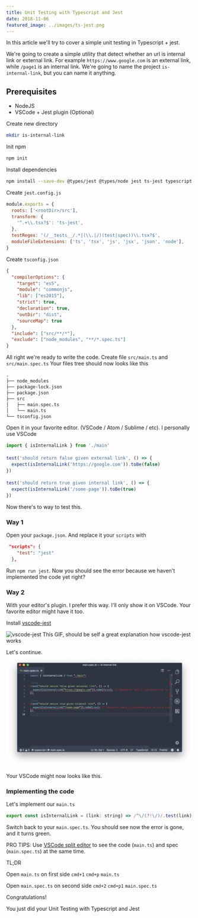 ```yaml
---
title: Unit Testing with Typescript and Jest
date: 2018-11-06
featured_image: ../images/ts-jest.png
---
```


In this article we'll try to cover a simple unit testing in Typescript + jest.

We're going to create a simple utility that detect whether an url is internal link or external link.
For example `https://www.google.com` is an external link, while `/page1` is an internal link. We're going to name the project `is-internal-link`, but you can name it anything.

## Prerequisites

- NodeJS
- VSCode + Jest plugin (Optional)

Create new directory

```bash
mkdir is-internal-link
```

Init npm

```bash
npm init
```

Install dependencies

```bash
npm install --save-dev @types/jest @types/node jest ts-jest typescript
```

Create `jest.config.js`

```javascript
module.exports = {
  roots: ['<rootDir>/src'],
  transform: {
    '^.+\\.tsx?$': 'ts-jest',
  },
  testRegex: '(/__tests__/.*|(\\.|/)(test|spec))\\.tsx?$',
  moduleFileExtensions: ['ts', 'tsx', 'js', 'jsx', 'json', 'node'],
}
```

Create `tsconfig.json`

```json
{
  "compilerOptions": {
    "target": "es5",
    "module": "commonjs",
    "lib": ["es2015"],
    "strict": true,
    "declaration": true,
    "outDir": "dist",
    "sourceMap": true
  },
  "include": ["src/**/*"],
  "exclude": ["node_modules", "**/*.spec.ts"]
}
```

All right we're ready to write the code. Create file `src/main.ts` and `src/main.spec.ts`
Your files tree should now looks like this

```
.
├── node_modules
├── package-lock.json
├── package.json
├── src
│   ├── main.spec.ts
│   └── main.ts
└── tsconfig.json
```

Open it in your favorite editor. (VSCode / Atom / Sublime / etc).
I personally use VSCode

```javascript
import { isInternalLink } from './main'

test('should return false given external link', () => {
  expect(isInternalLink('https://google.com')).toBe(false)
})

test('should return true given internal link', () => {
  expect(isInternalLink('/some-page')).toBe(true)
})
```

Now there's to way to test this.

### Way 1

Open your `package.json`. And replace it your `scripts` with

```json
 "scripts": {
    "test": "jest"
  },
```

Run `npm run jest`.
Now you should see the error because we haven't implemented the code yet right?

### Way 2

With your editor's plugin. I prefer this way. I'll only show it on VSCode. Your favorite editor might have it too.

Install [vscode-jest](https://github.com/jest-community/vscode-jest)

![vscode-jest](https://github.com/jest-community/vscode-jest/raw/master/images/vscode-jest.gif)
This GIF, should be self a great explanation how vscode-jest works

Let's continue.
![vscode-jest](../images/vscode-jest.png)

Your VSCode might now looks like this.

### Implementing the code

Let's implement our `main.ts`

```javascript
export const isInternalLink = (link: string) => /^\/(?!\/)/.test(link)
```

Switch back to your `main.spec.ts`. You should see now the error is gone, and it turns green.

PRO TIPS: Use [VSCode split editor](https://code.visualstudio.com/docs/getstarted/userinterface#_side-by-side-editing) to see the code (`main.ts`) and spec (`main.spec.ts`) at the same time.

TL;DR

Open `main.ts` on first side `cmd+1` `cmd+p` `main.ts`

Open `main.spec.ts` on second side `cmd+2` `cmd+p1` `main.spec.ts`

Congratulations!

You just did your Unit Testing with Typescript and Jest
